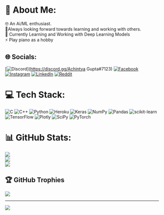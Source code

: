 # 💫 About Me:
🤓 An Ai/ML enthusiast.<br>👯Always looking forward towards learning and working with others.<br>🌱 Currently Learning and Working with Deep Learning Models<br>⚡ Play piano as a hobby


## 🌐 Socials:
[![Discord](https://img.shields.io/badge/Discord-%237289DA.svg?logo=discord&logoColor=white)](https://discord.gg/Achintya Gupta#7123) [![Facebook](https://img.shields.io/badge/Facebook-%231877F2.svg?logo=Facebook&logoColor=white)](https://facebook.com/https://www.facebook.com/achintya.gupta.752) [![Instagram](https://img.shields.io/badge/Instagram-%23E4405F.svg?logo=Instagram&logoColor=white)](https://instagram.com/achintya.chiku) [![LinkedIn](https://img.shields.io/badge/LinkedIn-%230077B5.svg?logo=linkedin&logoColor=white)](https://linkedin.com/in/https://www.linkedin.com/in/achintya-gupta-896311250) [![Reddit](https://img.shields.io/badge/Reddit-%23FF4500.svg?logo=Reddit&logoColor=white)](https://reddit.com/user/https://www.reddit.com/user/inferno2763) 

# 💻 Tech Stack:
![C](https://img.shields.io/badge/c-%2300599C.svg?style=for-the-badge&logo=c&logoColor=white) ![C++](https://img.shields.io/badge/c++-%2300599C.svg?style=for-the-badge&logo=c%2B%2B&logoColor=white) ![Python](https://img.shields.io/badge/python-3670A0?style=for-the-badge&logo=python&logoColor=ffdd54) ![Heroku](https://img.shields.io/badge/heroku-%23430098.svg?style=for-the-badge&logo=heroku&logoColor=white) ![Keras](https://img.shields.io/badge/Keras-%23D00000.svg?style=for-the-badge&logo=Keras&logoColor=white) ![NumPy](https://img.shields.io/badge/numpy-%23013243.svg?style=for-the-badge&logo=numpy&logoColor=white) ![Pandas](https://img.shields.io/badge/pandas-%23150458.svg?style=for-the-badge&logo=pandas&logoColor=white) ![scikit-learn](https://img.shields.io/badge/scikit--learn-%23F7931E.svg?style=for-the-badge&logo=scikit-learn&logoColor=white) ![TensorFlow](https://img.shields.io/badge/TensorFlow-%23FF6F00.svg?style=for-the-badge&logo=TensorFlow&logoColor=white) ![Plotly](https://img.shields.io/badge/Plotly-%233F4F75.svg?style=for-the-badge&logo=plotly&logoColor=white) ![SciPy](https://img.shields.io/badge/SciPy-%230C55A5.svg?style=for-the-badge&logo=scipy&logoColor=%white) ![PyTorch](https://img.shields.io/badge/PyTorch-%23EE4C2C.svg?style=for-the-badge&logo=PyTorch&logoColor=white)
# 📊 GitHub Stats:
![](https://github-readme-stats.vercel.app/api?username=AchintyaGupta2763&theme=blue-green&hide_border=true&include_all_commits=false&count_private=false)<br/>
![](https://github-readme-streak-stats.herokuapp.com/?user=AchintyaGupta2763&theme=blue-green&hide_border=true)<br/>
![](https://github-readme-stats.vercel.app/api/top-langs/?username=AchintyaGupta2763&theme=blue-green&hide_border=true&include_all_commits=false&count_private=false&layout=compact)

## 🏆 GitHub Trophies
![](https://github-profile-trophy.vercel.app/?username=AchintyaGupta2763&theme=discord&no-frame=true&no-bg=false&margin-w=4)

---
[![](https://visitcount.itsvg.in/api?id=AchintyaGupta2763&icon=5&color=1)](https://visitcount.itsvg.in)

<!-- Proudly created with GPRM ( https://gprm.itsvg.in ) -->
